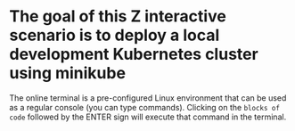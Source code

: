 # The goal of this Z interactive scenario is to deploy a local development Kubernetes cluster using minikube

The online terminal is a pre-configured Linux environment that can be used as a regular console (you can type commands).
Clicking on the `blocks of code` followed by the ENTER sign will execute that command in the terminal.
